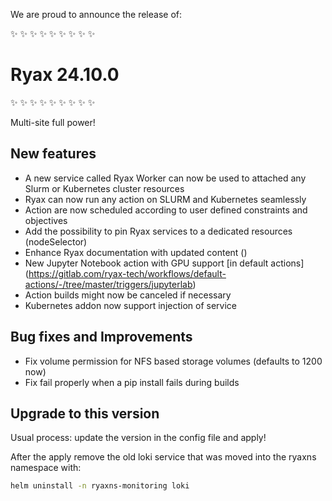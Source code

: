 We are proud to announce the release of:

​✨​ ​✨​ ​✨​ ​✨​ ​✨​ ​✨​ ​✨​ ​✨​ ​✨​
# Ryax 24.10.0
​✨​ ​✨​ ​✨​ ​✨​ ​✨​ ​✨​ ​✨​ ​✨​ ​✨​

Multi-site full power!

## New features

- A new service called Ryax Worker can now be used to attached any Slurm or Kubernetes cluster resources
- Ryax can now run any action on SLURM and Kubernetes seamlessly
- Action are now scheduled according to user defined constraints and objectives
- Add the possibility to pin Ryax services to a dedicated resources (nodeSelector)
- Enhance Ryax documentation with updated content ([](https://docs.ryax.tech))
- New Jupyter Notebook action with GPU support [in default actions] (https://gitlab.com/ryax-tech/workflows/default-actions/-/tree/master/triggers/jupyterlab)
- Action builds might now be canceled if necessary
- Kubernetes addon now support injection of service

## Bug fixes and Improvements

- Fix volume permission for NFS based storage volumes (defaults to 1200 now)
- Fix fail properly when a pip install fails during builds

## Upgrade to this version

Usual process: update the version in the config file and apply!

After the apply remove the old loki service that was moved into the ryaxns
namespace with:
```sh
helm uninstall -n ryaxns-monitoring loki
```
